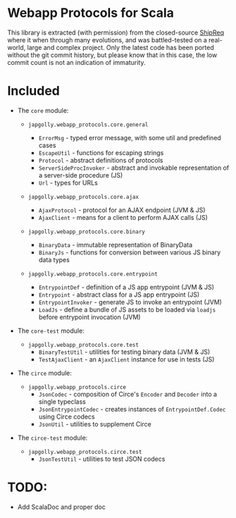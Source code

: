 # Webapp Protocols for Scala

This library is extracted (with permission) from the closed-source [ShipReq](https://blog.shipreq.com/about/)
where it when through many evolutions, and was battled-tested on a real-world, large and complex project.
Only the latest code has been ported without the git commit history, but please know that in this case,
the low commit count is not an indication of immaturity.

# Included

* The `core` module:

  * `japgolly.webapp_protocols.core.general`
    * `ErrorMsg` - typed error message, with some util and predefined cases
    * `EscapeUtil` - functions for escaping strings
    * `Protocol` - abstract definitions of protocols
    * `ServerSideProcInvoker` - abstract and invokable representation of a server-side procedure (JS)
    * `Url` - types for URLs

  * `japgolly.webapp_protocols.core.ajax`
    * `AjaxProtocol` - protocol for an AJAX endpoint (JVM & JS)
    * `AjaxClient` - means for a client to perform AJAX calls (JS)

  * `japgolly.webapp_protocols.core.binary`
    * `BinaryData` - immutable representation of BinaryData
    * `BinaryJs` - functions for conversion between various JS binary data types

  * `japgolly.webapp_protocols.core.entrypoint`
    * `EntrypointDef` - definition of a JS app entrypoint (JVM & JS)
    * `Entrypoint` - abstract class for a JS app entrypoint (JS)
    * `EntrypointInvoker` - generate JS to invoke an entrypoint (JVM)
    * `LoadJs` - define a bundle of JS assets to be loaded via `loadjs` before entrypoint invocation (JVM)

* The `core-test` module:
  * `japgolly.webapp_protocols.core.test`
    * `BinaryTestUtil` - utilities for testing binary data (JVM & JS)
    * `TestAjaxClient` - an `AjaxClient` instance for use in tests (JS)

* The `circe` module:
  * `japgolly.webapp_protocols.circe`
    * `JsonCodec` - composition of Circe's `Encoder` and `Decoder` into a single typeclass
    * `JsonEntrypointCodec` - creates instances of `EntrypointDef.Codec` using Circe codecs
    * `JsonUtil` - utilities to supplement Circe

* The `circe-test` module:
  * `japgolly.webapp_protocols.circe.test`
    * `JsonTestUtil` - utilities to test JSON codecs


# TODO:
* Add ScalaDoc and proper doc
